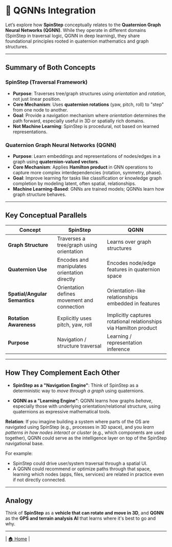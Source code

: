 # 🔷 QGNNs Integration

Let’s explore how **SpinStep** conceptually relates to the **Quaternion Graph Neural Networks (QGNN)**. While they operate in different domains (SpinStep in traversal logic, QGNN in deep learning), they share foundational principles rooted in quaternion mathematics and graph structures.

---

## Summary of Both Concepts

### **SpinStep** (Traversal Framework)

* **Purpose**: Traverses tree/graph structures using *orientation* and *rotation*, not just linear position.
* **Core Mechanism**: Uses **quaternion rotations** (yaw, pitch, roll) to "step" from one node to another.
* **Goal**: Provide a navigation mechanism where *orientation* determines the path forward, especially useful in 3D or spatially rich domains.
* **Not Machine Learning**: SpinStep is procedural, not based on learned representations.

### **Quaternion Graph Neural Networks (QGNN)**

* **Purpose**: Learn embeddings and representations of nodes/edges in a graph using **quaternion-valued vectors**.
* **Core Mechanism**: Applies **Hamilton product** in GNN operations to capture more complex interdependencies (rotation, symmetry, phase).
* **Goal**: Improve learning for tasks like classification or knowledge graph completion by modeling latent, often spatial, relationships.
* **Machine Learning-Based**: GNNs are trained models; QGNNs learn how graph structure behaves.

---

## Key Conceptual Parallels

| Concept                       | **SpinStep**                                 | **QGNN**                                                          |
| ----------------------------- | -------------------------------------------- | ----------------------------------------------------------------- |
| **Graph Structure**           | Traverses a tree/graph using orientation     | Learns over graph structures                                      |
| **Quaternion Use**            | Encodes and manipulates orientation directly | Encodes node/edge features in quaternion space                    |
| **Spatial/Angular Semantics** | Orientation defines movement and connection  | Orientation-like relationships embedded in features               |
| **Rotation Awareness**        | Explicitly uses pitch, yaw, roll             | Implicitly captures rotational relationships via Hamilton product |
| **Purpose**                   | Navigation / structure traversal             | Learning / representation inference                               |

---

## How They Complement Each Other

* **SpinStep as a "Navigation Engine"**: Think of SpinStep as a deterministic way to *move through a graph* using quaternions.

* **QGNN as a "Learning Engine"**: QGNN learns how graphs *behave*, especially those with underlying orientation/relational structure, using quaternions as expressive mathematical tools.

**Relation**:
If you imagine building a system where parts of the OS are navigated using SpinStep (e.g., processes in 3D space), and you *learn patterns in how nodes interact or cluster* (e.g., which components are used together), QGNN could serve as the intelligence layer on top of the SpinStep navigational base.

For example:

* SpinStep could drive user/system traversal through a spatial UI.
* A QGNN could recommend or optimize paths through that space, learning which nodes (apps, files, services) are related in practice even if not directly connected.

---

## Analogy

Think of **SpinStep** as a **vehicle that can rotate and move in 3D**, and **QGNN** as the **GPS and terrain analysis AI** that learns where it's best to go and why.

---
| [🏠 Home](index.md) |
